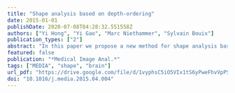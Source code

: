 ```yaml
---
title: "Shape analysis based on depth-ordering"
date: 2015-01-01
publishDate: 2020-07-08T04:28:32.551558Z
authors: ["Yi Hong", "Yi Gao", "Marc Niethammer", "Sylvain Bouix"]
publication_types: ["2"]
abstract: "In this paper we propose a new method for shape analysis based on the ordering of shapes using band-depth. We use this band-depth to non-parametrically define a global depth for a shape with respect to a reference population, typically consisting of normal control subjects. This allows us to globally quantify differences with respect to “normality”. Using the depth-ordering of shapes also allows the detection of localized shape differences by using α-central values of shapes. We propose permutation tests to statistically assess global and local shape differences. We further determine the directionality of shape differences (local inflation versus deflation). The method is evaluated on a synthetically generated striatum dataset, and applied to detect shape differences in the hippocampus between subjects with first-episode schizophrenia and normal controls."
featured: false
publication: "*Medical Image Anal.*"
tags: ["MEDIA", "shape", "brain"]
url_pdf: "https://drive.google.com/file/d/1vyphsC5iO5VIx1tS6yPweFhvVpPSHtZT"
doi: "10.1016/j.media.2015.04.004"
---
```


